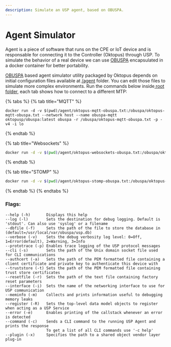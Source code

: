 ```yaml
---
description: Simulate an USP agent, based on OBUSPA.
---
```


# Agent Simulator

Agent is a piece of software that runs on the CPE or IoT device and is responsable for connecting it to the Controller (Oktopus) through USP. To simulate the behavior of a real device we can use [OBUSPA](../../usp-tr-369/architecture.md#obuspa-open-broadband-user-services-platfrom-agent) encapsulated in a docker container for better portability.

[OBUSPA](../../usp-tr-369/architecture.md#obuspa-open-broadband-user-services-platfrom-agent) based agent simulator utility packaged by Oktopus depends on initial configuration files available at [/agent](https://github.com/OktopUSP/oktopus/tree/main/agent) folder. You can edit those files to simulate more complex environments. Run the commands below inside[ ](https://github.com/OktopUSP/oktopus/tree/main/agent)[root folder](https://github.com/OktopUSP/oktopus/tree/main), each tab shows how to connect to a different MTP:

{% tabs %}
{% tab title="MQTT" %}
```
docker run -d -v $(pwd)/agent/oktopus-mqtt-obuspa.txt:/obuspa/oktopus-mqtt-obuspa.txt --network host --name obuspa-mqtt oktopusp/obuspa:latest obuspa -r /obuspa/oktopus-mqtt-obuspa.txt -p -v4 -i lo
```
{% endtab %}

{% tab title="Websockets" %}
```bash
docker run -d -v $(pwd)/agent/oktopus-websockets-obuspa.txt:/obuspa/oktopus-websockets-obuspa.txt --network host --name obuspa-websockets oktopusp/obuspa:latest obuspa -r /obuspa/oktopus-websockets-obuspa.txt -p -v4 -i lo
```
{% endtab %}

{% tab title="STOMP" %}
```bash
docker run -d -v $(pwd)/agent/oktopus-stomp-obuspa.txt:/obuspa/oktopus-stomp-obuspa.txt --network host --name obuspa-stomp oktopusp/obuspa:latest obuspa -r /obuspa/oktopus-stomp-obuspa.txt -p -v4 -i lo
```
{% endtab %}
{% endtabs %}

### Flags:

```
--help (-h)       Displays this help
--log (-l)        Sets the destination for debug logging. Default is 'stdout'. Can also use 'syslog' or a filename
--dbfile (-f)     Sets the path of the file to store the database in (default=/usr/local/var/obuspa/usp.db)
--verbose (-v)    Sets the debug verbosity log level: 0=Off, 1=Error(default), 2=Warning, 3=Info
--prototrace (-p) Enables trace logging of the USP protocol messages
--cli (-s)        Sets the path of the Unix domain socket file used for CLI communications
--authcert (-a)   Sets the path of the PEM formatted file containing a client certificate and private key to authenticate this device with
--truststore (-t) Sets the path of the PEM formatted file containing trust store certificates
--resetfile (-r)  Sets the path of the text file containing factory reset parameters
--interface (-i)  Sets the name of the networking interface to use for USP communication
--meminfo (-m)    Collects and prints information useful to debugging memory leaks
--register (-R)   Sets the top-level data model objects to register when acting as a USP Service
--error (-e)      Enables printing of the callstack whenever an error is detected
--command (-c)    Sends a CLI command to the running USP Agent and prints the response
                  To get a list of all CLI commands use '-c help'
--plugin (-x)     Specifies the path to a shared object vendor layer plug-in
```

